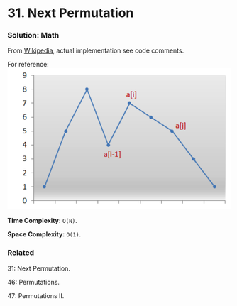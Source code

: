 # 31. Next Permutation

### Solution: Math
From [Wikipedia](https://en.wikipedia.org/wiki/Permutation#Generation_in_lexicographic_order), actual implementation see code comments.

For reference:
![LC31](LC31.png)

**Time Complexity:** `O(N)`.

**Space Complexity:** `O(1)`.

### Related
31: Next Permutation.

46: Permutations.

47: Permutations II.